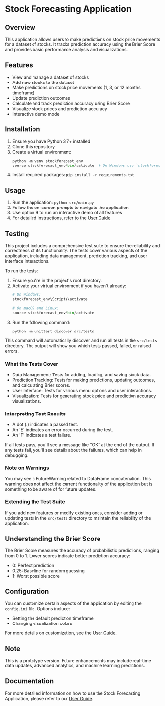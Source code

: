 # Stock Forecasting Application

## Overview
This application allows users to make predictions on stock price movements for a dataset of stocks. It tracks prediction accuracy using the Brier Score and provides basic performance analysis and visualizations.

## Features
- View and manage a dataset of stocks
- Add new stocks to the dataset
- Make predictions on stock price movements (1, 3, or 12 months timeframe)
- Update prediction outcomes
- Calculate and track prediction accuracy using Brier Score
- Visualize stock prices and prediction accuracy
- Interactive demo mode

## Installation
1. Ensure you have Python 3.7+ installed
2. Clone this repository
3. Create a virtual environment:
   ```python
   python -m venv stockforecast_env
   source stockforecast_env/bin/activate  # On Windows use `stockforecast_env\Scripts\activate`
   ```
4. Install required packages:
   ```pip install -r requirements.txt```

## Usage
1. Run the application:
   ```python src/main.py```
2. Follow the on-screen prompts to navigate the application
3. Use option 9 to run an interactive demo of all features
4. For detailed instructions, refer to the [User Guide](USER_GUIDE.md)

## Testing
This project includes a comprehensive test suite to ensure the reliability and correctness of its functionality. The tests cover various aspects of the application, including data management, prediction tracking, and user interface interactions.

To run the tests:

1. Ensure you're in the project's root directory.
2. Activate your virtual environment if you haven't already:
   ```python
   # On Windows:
   stockforecast_env\Scripts\activate

   # On macOS and Linux:
   source stockforecast_env/bin/activate
   ```
3. Run the following command:
   ```python
   python -m unittest discover src/tests
   ```

This command will automatically discover and run all tests in the `src/tests` directory. The output will show you which tests passed, failed, or raised errors.

### What the Tests Cover
- Data Management: Tests for adding, loading, and saving stock data.
- Prediction Tracking: Tests for making predictions, updating outcomes, and calculating Brier scores.
- User Interface: Tests for various menu options and user interactions.
- Visualization: Tests for generating stock price and prediction accuracy visualizations.

### Interpreting Test Results
- A dot (.) indicates a passed test.
- An 'E' indicates an error occurred during the test.
- An 'F' indicates a test failure.

If all tests pass, you'll see a message like "OK" at the end of the output. If any tests fail, you'll see details about the failures, which can help in debugging.

### Note on Warnings
You may see a FutureWarning related to DataFrame concatenation. This warning does not affect the current functionality of the application but is something to be aware of for future updates.

### Extending the Test Suite
If you add new features or modify existing ones, consider adding or updating tests in the `src/tests` directory to maintain the reliability of the application.

## Understanding the Brier Score
The Brier Score measures the accuracy of probabilistic predictions, ranging from 0 to 1. Lower scores indicate better prediction accuracy:
- 0: Perfect prediction
- 0.25: Baseline for random guessing
- 1: Worst possible score

## Configuration
You can customize certain aspects of the application by editing the `config.ini` file. Options include:
- Setting the default prediction timeframe
- Changing visualization colors

For more details on customization, see the [User Guide](USER_GUIDE.md#customizing-the-application).

## Note
This is a prototype version. Future enhancements may include real-time data updates, advanced analytics, and machine learning predictions.

## Documentation
For more detailed information on how to use the Stock Forecasting Application, please refer to our [User Guide](USER_GUIDE.md).

